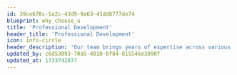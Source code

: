 ```yaml
---
id: 39ce678c-5a2c-43d9-9a63-41dd8777de74
blueprint: why_choose_u
title: 'Professional Development'
header_title: 'Professional Development'
icon: info-circle
header_description: 'Our team brings years of expertise across various sectors, ensuring that our guidance is both informed and principled.'
updated_by: c6d53093-70a5-4010-bf84-815546e3090f
updated_at: 1733742877
---
```

